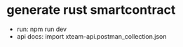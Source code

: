 # generate rust smartcontract
* run: npm run dev 
* api docs: import xteam-api.postman_collection.json
